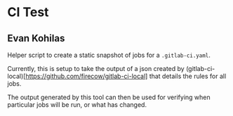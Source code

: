 # CI Test
## Evan Kohilas

Helper script to create a static snapshot of jobs for a `.gitlab-ci.yaml`.

Currently, this is setup to take the output of a json created by (gitlab-ci-local)[https://github.com/firecow/gitlab-ci-local] that details the rules for all jobs.

The output generated by this tool can then be used for verifying when particular jobs will be run, or what has changed.
